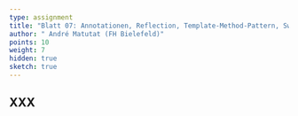 ```yaml
---
type: assignment
title: "Blatt 07: Annotationen, Reflection, Template-Method-Pattern, Swing"
author: " André Matutat (FH Bielefeld)"
points: 10
weight: 7
hidden: true
sketch: true
---
```



## XXX
